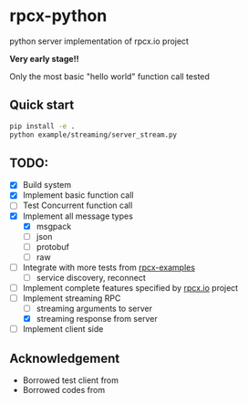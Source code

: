 # rpcx-python
python server implementation of rpcx.io project

**Very early stage!!**

Only the most basic "hello world" function call tested

## Quick start

```bash
pip install -e .
python example/streaming/server_stream.py
```

## TODO:
- [x] Build system
- [x] Implement basic function call
- [ ] Test Concurrent function call
- [x] Implement all message types
    - [x] msgpack
    - [ ] json
    - [ ] protobuf
    - [ ] raw
- [ ] Integrate with more tests from [rpcx-examples](https://github.com/rpcxio/rpcx-examples)
    - [ ] service discovery, reconnect
- [ ] Implement complete features specified by [rpcx.io](https://github.com/smallnest/rpcx) project
- [ ] Implement streaming RPC
    - [ ] streaming arguments to server
    - [x] streaming response from server
- [ ] Implement client side

## Acknowledgement
* Borrowed test client from [](https://github.com/hyhkjiy/rpcx)
* Borrowed codes from [](https://github.com/uSpike/rpcx)